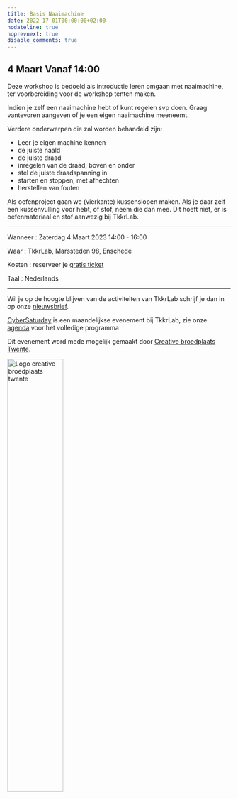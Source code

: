 ```yaml
---
title: Basis Naaimachine
date: 2022-17-01T00:00:00+02:00
nodateline: true
noprevnext: true
disable_comments: true
---
```


## 4 Maart Vanaf 14:00 ##


<!-- <div style="margin: 0 15% 5%;">
<img src="/images/fabcreator_fabcore.png" width="450px"  alt="Fabcreator fabcore">
</div> -->

Deze workshop is bedoeld als introductie leren omgaan met naaimachine, ter voorbereiding voor de workshop tenten maken.

Indien je zelf een naaimachine hebt of kunt regelen svp doen. Graag vantevoren aangeven of je een eigen naaimachine meeneemt.

Verdere onderwerpen die zal worden behandeld zijn:

 * Leer je eigen machine kennen
 * de juiste naald
 * de juiste draad
 * inregelen van de draad, boven en onder
 * stel de juiste draadspanning in
 * starten en stoppen, met afhechten
 * herstellen van fouten
 
Als oefenproject gaan we (vierkante) kussenslopen maken. Als je daar zelf een kussenvulling voor hebt, of stof, neem die dan mee. Dit hoeft niet, er is oefenmateriaal en stof aanwezig bij TkkrLab. 
 

<hr>

Wanneer : Zaterdag 4 Maart 2023 14:00 - 16:00

Waar : TkkrLab, Marssteden 98, Enschede

Kosten : reserveer je [gratis ticket](https://tickets.tkkrlab.space/TkkrLab/7kje7/)

Taal : Nederlands

<hr>

Wil je op de hoogte blijven van de activiteiten van TkkrLab schrijf je dan in op onze [nieuwsbrief](http://eepurl.com/gLxrLD).


[CyberSaturday](/cybersaturdays/cybersaturday/) is een maandelijkse evenement bij TkkrLab, zie onze [agenda](/agenda/) voor het volledige programma

Dit evenement word mede mogelijk gemaakt door [Creative broedplaats Twente](http://www.creatievebroedplaatsentwente.nl/).

<img width=50% src="/images/Logo-Creatieve-Broedplaatsen-Twente.jpg"  alt="Logo creative broedplaats twente">



